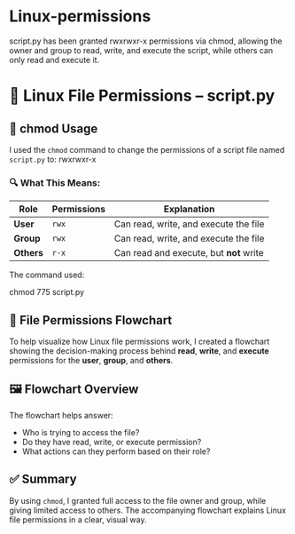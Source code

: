 # Linux-permissions
script.py has been granted rwxrwxr-x permissions via chmod, allowing the owner and group to read, write, and execute the script, while others can only read and execute it.






# 📜 Linux File Permissions – script.py

## 🔧 chmod Usage

I used the `chmod` command to change the permissions of a script file named `script.py` to: rwxrwxr-x



### 🔍 What This Means:
| Role      | Permissions | Explanation                                 |
|-----------|-------------|---------------------------------------------|
| **User**  | `rwx`        | Can read, write, and execute the file       |
| **Group** | `rwx`        | Can read, write, and execute the file       |
| **Others**| `r-x`        | Can read and execute, but **not** write     |

The command used:

chmod 775 script.py


## 🧩 File Permissions Flowchart

To help visualize how Linux file permissions work, I created a flowchart showing the decision-making process behind **read**, **write**, and **execute** permissions for the **user**, **group**, and **others**.

## 🖼️ Flowchart Overview

The flowchart helps answer:

- Who is trying to access the file?  
- Do they have read, write, or execute permission?  
- What actions can they perform based on their role?

## ✅ Summary

By using `chmod`, I granted full access to the file owner and group, while giving limited access to others. The accompanying flowchart explains Linux file permissions in a clear, visual way.
